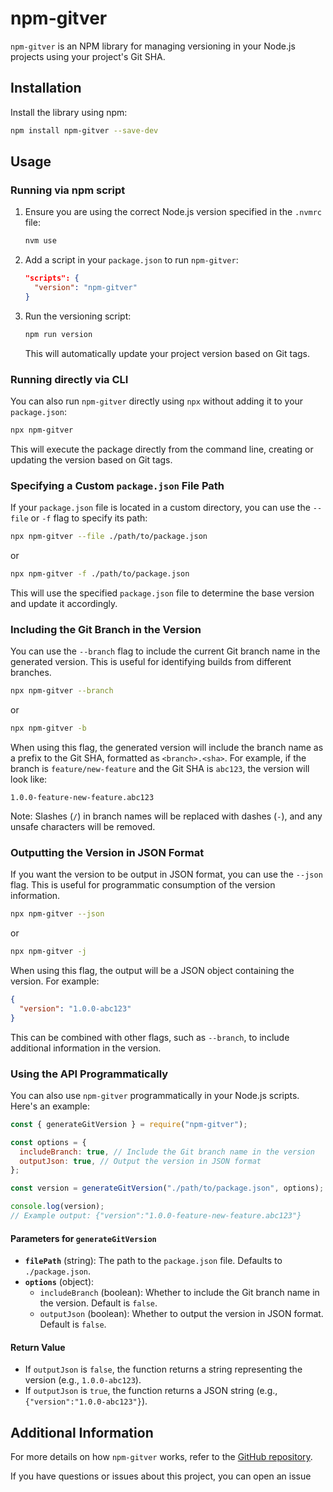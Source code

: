 # npm-gitver

`npm-gitver` is an NPM library for managing versioning in your Node.js projects using your project's Git SHA.

## Installation

Install the library using npm:

```bash
npm install npm-gitver --save-dev
```

## Usage

### Running via npm script

1. Ensure you are using the correct Node.js version specified in the `.nvmrc` file:

   ```bash
   nvm use
   ```

2. Add a script in your `package.json` to run `npm-gitver`:

   ```json
   "scripts": {
     "version": "npm-gitver"
   }
   ```

3. Run the versioning script:

   ```bash
   npm run version
   ```

   This will automatically update your project version based on Git tags.

### Running directly via CLI

You can also run `npm-gitver` directly using `npx` without adding it to your `package.json`:

```bash
npx npm-gitver
```

This will execute the package directly from the command line, creating or updating the version based on Git tags.

### Specifying a Custom `package.json` File Path

If your `package.json` file is located in a custom directory, you can use the `--file` or `-f` flag to specify its path:

```bash
npx npm-gitver --file ./path/to/package.json
```

or

```bash
npx npm-gitver -f ./path/to/package.json
```

This will use the specified `package.json` file to determine the base version and update it accordingly.

### Including the Git Branch in the Version

You can use the `--branch` flag to include the current Git branch name in the generated version. This is useful for identifying builds from different branches.

```bash
npx npm-gitver --branch
```

or

```bash
npx npm-gitver -b
```

When using this flag, the generated version will include the branch name as a prefix to the Git SHA, formatted as `<branch>.<sha>`. For example, if the branch is `feature/new-feature` and the Git SHA is `abc123`, the version will look like:

```
1.0.0-feature-new-feature.abc123
```

Note: Slashes (`/`) in branch names will be replaced with dashes (`-`), and any unsafe characters will be removed.

### Outputting the Version in JSON Format

If you want the version to be output in JSON format, you can use the `--json` flag. This is useful for programmatic consumption of the version information.

```bash
npx npm-gitver --json
```

or

```bash
npx npm-gitver -j
```

When using this flag, the output will be a JSON object containing the version. For example:

```json
{
  "version": "1.0.0-abc123"
}
```

This can be combined with other flags, such as `--branch`, to include additional information in the version.

### Using the API Programmatically

You can also use `npm-gitver` programmatically in your Node.js scripts. Here's an example:

```javascript
const { generateGitVersion } = require("npm-gitver");

const options = {
  includeBranch: true, // Include the Git branch name in the version
  outputJson: true, // Output the version in JSON format
};

const version = generateGitVersion("./path/to/package.json", options);

console.log(version);
// Example output: {"version":"1.0.0-feature-new-feature.abc123"}
```

#### Parameters for `generateGitVersion`

- **`filePath`** (string): The path to the `package.json` file. Defaults to `./package.json`.
- **`options`** (object):
  - `includeBranch` (boolean): Whether to include the Git branch name in the version. Default is `false`.
  - `outputJson` (boolean): Whether to output the version in JSON format. Default is `false`.

#### Return Value

- If `outputJson` is `false`, the function returns a string representing the version (e.g., `1.0.0-abc123`).
- If `outputJson` is `true`, the function returns a JSON string (e.g., `{"version":"1.0.0-abc123"}`).

## Additional Information

For more details on how `npm-gitver` works, refer to the [GitHub repository](https://github.com/TheBookKnight/npm-gitver).

If you have questions or issues about this project, you can open an issue
